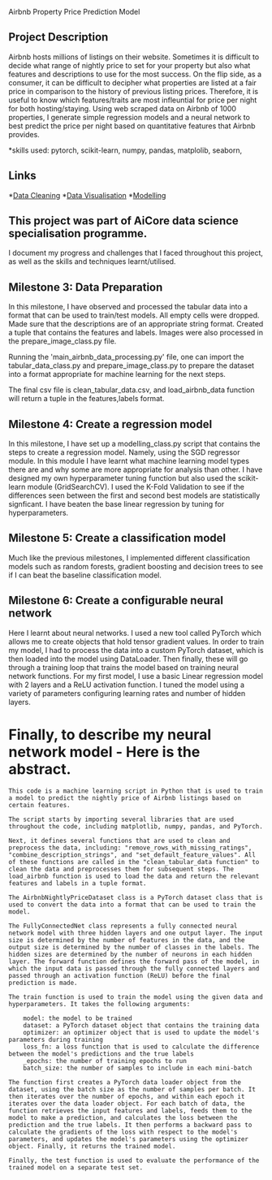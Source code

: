 Airbnb Property Price Prediction Model

## Project Description
Airbnb hosts millions of listings on their website. Sometimes it is difficult to decide what range of nightly price to set for your property but also what features and descriptions to use for the most success. On the flip side, as a consumer, it can be difficult to decipher what properties are listed at a fair price in comparison to the history of previous listing prices. Therefore, it is useful to know which features/traits are most infleuntial for price per night for both hosting/staying.
Using web scraped data on Airbnb of 1000 properties, I generate simple regression models and a neural network to best predict the price per night based on quantitative features that Airbnb provides. 

*skills used: pytorch, scikit-learn, numpy, pandas, matplolib, seaborn,  

## Links

*[Data Cleaning](https://github.com/chedongchan/airbnb_model/blob/main/stage_1_data_cleaning_1.ipynb)
*[Data Visualisation](https://github.com/chedongchan/airbnb_model/blob/main/stage_2_visualisation.ipynb)
*[Modelling](https://github.com/chedongchan/airbnb_model/blob/main/stage_3_modelling_and_predictions.ipynb)


## This project was part of AiCore data science specialisation programme.
I document my progress and challenges that I faced throughout this project, as well as the skills and techniques learnt/utilised. 

## Milestone 3: Data Preparation

In this milestone, I have observed and processed the tabular data into a format that can be used to train/test models.
All empty cells were dropped. Made sure that the descriptions are of an appropriate string format. Created a tuple that contains the features and labels. Images were also processed in the prepare_image_class.py file.

Running the 'main_airbnb_data_processing.py' file, one can import the tabular_data_class.py and prepare_image_class.py to prepare the dataset into a format appropriate for machine learning for the next steps.

The final csv file is clean_tabular_data.csv,  and load_airbnb_data function will return a tuple in the features,labels format. 


## Milestone 4: Create a regression model

In this milestone, I have set up a modelling_class.py script that contains the steps to create a regression model. Namely, using the SGD regressor module. In this module I have learnt what machine learning model types there are and why some are more appropriate for analysis than other. 
I have designed my own hyperparameter tuning function but also used the scikit-learn module (GridSearchCV). I used the K-Fold Validation to see if the differences seen between the first and second best models are statistically signficant. I have beaten the base linear regression by tuning for hyperparameters.

## Milestone 5: Create a classification model

Much like the previous milestones, I implemented different classification models such as random forests, gradient boosting and decision trees to see if I can beat the baseline classification model. 

## Milestone 6: Create a configurable neural network

Here I learnt about neural networks. I used a new tool called PyTorch which allows me to create objects that hold tensor gradient values. In order to train my model, I had to process the data into a custom PyTorch dataset, which is then loaded into the model using DataLoader. Then finally, these will go through a training loop that trains the model based on training neural network functions. For my first model, I use a basic Linear regression model with 2 layers and a ReLU activation function. I tuned the model using a variety of parameters configuring learning rates and number of hidden layers.


# Finally, to describe my neural network model - Here is the abstract.


    This code is a machine learning script in Python that is used to train a model to predict the nightly price of Airbnb listings based on certain features. 

    The script starts by importing several libraries that are used throughout the code, including matplotlib, numpy, pandas, and PyTorch. 

    Next, it defines several functions that are used to clean and preprocess the data, including: "remove_rows_with_missing_ratings", "combine_description_strings", and "set_default_feature_values". All of these functions are called in the "clean_tabular_data function" to clean the data and preprocesses them for subsequent steps. The load_airbnb function is used to load the data and return the relevant features and labels in a tuple format. 

    The AirbnbNightlyPriceDataset class is a PyTorch dataset class that is used to convert the data into a format that can be used to train the model.

    The FullyConnectedNet class represents a fully connected neural network model with three hidden layers and one output layer. The input size is determined by the number of features in the data, and the output size is determined by the number of classes in the labels. The hidden sizes are determined by the number of neurons in each hidden layer. The forward function defines the forward pass of the model, in which the input data is passed through the fully connected layers and passed through an activation function (ReLU) before the final prediction is made.

    The train function is used to train the model using the given data and hyperparameters. It takes the following arguments:

        model: the model to be trained
        dataset: a PyTorch dataset object that contains the training data
        optimizer: an optimizer object that is used to update the model's parameters during training
        loss_fn: a loss function that is used to calculate the difference between the model's predictions and the true labels
        _epochs: the number of training epochs to run
        batch_size: the number of samples to include in each mini-batch

    The function first creates a PyTorch data loader object from the dataset, using the batch size as the number of samples per batch. It then iterates over the number of epochs, and within each epoch it iterates over the data loader object. For each batch of data, the function retrieves the input features and labels, feeds them to the model to make a prediction, and calculates the loss between the prediction and the true labels. It then performs a backward pass to calculate the gradients of the loss with respect to the model's parameters, and updates the model's parameters using the optimizer object. Finally, it returns the trained model.

    Finally, the test function is used to evaluate the performance of the trained model on a separate test set.


